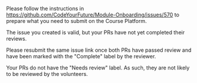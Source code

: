 Please follow the instructions in https://github.com/CodeYourFuture/Module-Onboarding/issues/570 to prepare what you need to submit on the Course Platform.


The issue you created is valid, but your PRs have not yet completed their reviews.

Please resubmit the same issue link once both PRs have passed review and have been marked with the "Complete" label by the reviewer.


Your PRs do not have the "Needs review" label. As such, they are not likely to be reviewed by the volunteers.
